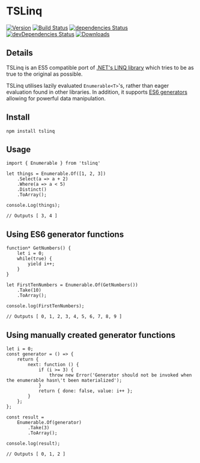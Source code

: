 # TSLinq

[![Version](https://img.shields.io/npm/v/tslinq.svg)](https://npmjs.com/packages/tslinq)
[![Build Status](https://travis-ci.org/rjrudman/TSLinq.svg?branch=master)](https://travis-ci.org/rjrudman/TSLinq)
[![dependencies Status](https://david-dm.org/rjrudman/tslinq/status.svg)](https://david-dm.org/rjrudman/tslinq)
[![devDependencies Status](https://david-dm.org/rjrudman/tslinq/dev-status.svg)](https://david-dm.org/rjrudman/tslinq?type=dev)
[![Downloads](https://img.shields.io/npm/dm/tslinq.svg)](https://npmjs.com/packages/tslinq)

## Details
TSLinq is an ES5 compatible port of [.NET's LINQ library](https://msdn.microsoft.com/en-us/library/bb308959.aspx) which tries to be as true to the original as possible. 

TSLinq utilises lazily evaluated `Enumerable<T>`'s, rather than eager evaluation found in other libraries. In addition, it supports [ES6 generators](https://developer.mozilla.org/en/docs/Web/JavaScript/Reference/Statements/function*) allowing for powerful data manipulation.

## Install

```
npm install tslinq
```

## Usage

```
import { Enumerable } from 'tslinq'

let things = Enumerable.Of([1, 2, 3])
    .Select(a => a + 2)
    .Where(a => a < 5)
    .Distinct()
    .ToArray();
    
console.Log(things);

// Outputs [ 3, 4 ]
```

## Using ES6 generator functions

```
function* GetNumbers() {
    let i = 0;
    while(true) {
        yield i++;
    }
}

let FirstTenNumbers = Enumerable.Of(GetNumbers())
    .Take(10)
    .ToArray();
    
console.log(FirstTenNumbers);

// Outputs [ 0, 1, 2, 3, 4, 5, 6, 7, 8, 9 ]
```

## Using manually created generator functions

```
let i = 0;
const generator = () => {
    return {
        next: function () {
            if (i >= 3) {
                throw new Error('Generator should not be invoked when the enumerable hasn\'t been materialized');
            }
            return { done: false, value: i++ };
        }
    };
};

const result =
    Enumerable.Of(generator)
        .Take(3)
        .ToArray();

console.log(result);

// Outputs [ 0, 1, 2 ]
```